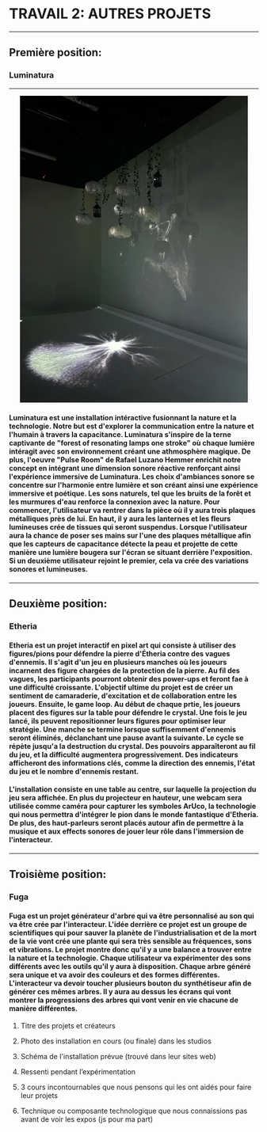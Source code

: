 # TRAVAIL 2: AUTRES PROJETS
****

## Première position: 
### Luminatura
****

<p align="center" width="100%">
<img src="./medias/luminatura_01.webp" width= 460px height= 620px/>
</p>

#### Luminatura est une installation intéractive fusionnant la nature et la technologie. Notre but est d'explorer la communication entre la nature et l'humain à travers la capacitance. Luminatura s'inspire de la terne captivante de "forest of resonating lamps one stroke" où chaque lumière intéragit avec son environnement créant une athmosphère magique. De plus, l'oeuvre "Pulse Room" de Rafael Luzano Hemmer enrichit notre concept en intégrant une dimension sonore réactive renforçant ainsi l'expérience immersive de Luminatura. Les choix d'ambiances sonore se concentre sur l'harmonie entre lumière et son créant ainsi une expérience immersive et poétique. Les sons naturels, tel que les bruits de la forêt et les murmures d'eau renforce la connexion avec la nature. Pour commencer, l'utilisateur va rentrer dans la pièce où il y aura trois plaques métalliques près de lui. En haut, il y aura les lanternes et les fleurs lumineuses crée de tissues qui seront suspendus. Lorsque l'utilisateur aura la chance de poser ses mains sur l'une des plaques métallique afin que les capteurs de capacitance détecte la peau et projette de cette manière une lumière bougera sur l'écran se situant derrière l'exposition. Si un deuxième utilisateur rejoint le premier, cela va crée des variations sonores et lumineuses. 
****

## Deuxième position: 
### Etheria
#### Etheria est un projet interactif en pixel art qui consiste à utiliser des figures/pions pour défendre la pierre d'Étheria contre des vagues d'ennemis. Il s'agit d'un jeu en plusieurs manches où les joueurs incarnent des figure chargées de la protection de la pierre. Au fil des vagues, les participants pourront obtenir des power-ups et feront fae à une difficulté croissante. L'objectif ultime du projet est de créer un sentiment de camaraderie, d'excitation et de collaboration entre les joueurs. Ensuite, le game loop. Au début de chaque prtie, les joueurs placent des figures sur la table pour défendre le crystal. Une fois le jeu lancé, ils peuvent repositionner leurs figures pour optimiser leur stratégie. Une manche se termine lorsque suffisemment d'ennemis seront éliminés, déclanchant une pause avant la suivante. Le cycle se répète jusqu'a la destruction du crystal. Des pouvoirs apparaîteront au fil du jeu, et la difficulté augmentera progressivement. Des indicateurs afficheront des informations clés, comme la direction des ennemis, l'état du jeu et le nombre d'ennemis restant.

#### L'installation consiste en une table au centre, sur laquelle la projection du jeu sera affichée. En plus du projecteur en hauteur, une webcam sera utilisée comme caméra pour capturer les symboles ArUco, la technologie qui nous permettra d'intégrer le pion dans le monde fantastique d'Etheria. De plus, des haut-parleurs seront placés autour afin de permettre à la musique et aux effects sonores de jouer leur rôle dans l'immersion de l'interacteur.
****

## Troisième position: 
### Fuga
#### Fuga est un projet générateur d'arbre qui va être personnalisé au son qui va être crée par l'interacteur. L'idée derrière ce projet est un groupe de scientifiques qui pour sauver la planète de l'industrialisation et de la mort de la vie vont crée une plante qui sera très sensible au fréquences, sons et vibrations. Le projet montre donc qu'il y a une balance a trouver entre la nature et la technologie. Chaque utilisateur va expérimenter des sons différents avec les outils qu'il y aura à disposition. Chaque arbre généré sera unique et va avoir des couleurs et des formes différentes. L'interacteur va devoir toucher plusieurs bouton du synthétiseur afin de générer ces mêmes arbres. Il y aura au dessus les écrans qui vont montrer la progressions des arbres qui vont venir en vie chacune de manière différentes.


1. Titre des projets et créateurs

2. Photo des installation en cours (ou finale) dans les studios

3. Schéma de l'installation prévue (trouvé dans leur sites web)

4. Ressenti pendant l’expérimentation

5. 3 cours incontournables que nous pensons qui les ont aidés pour faire leur projets

6. Technique ou composante technologique que nous connaissions pas avant de voir les expos (js pour ma part)

